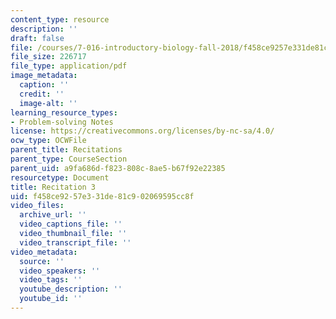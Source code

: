 ```yaml
---
content_type: resource
description: ''
draft: false
file: /courses/7-016-introductory-biology-fall-2018/f458ce9257e331de81c902069595cc8f_MIT7_016F18rec3.pdf
file_size: 226717
file_type: application/pdf
image_metadata:
  caption: ''
  credit: ''
  image-alt: ''
learning_resource_types:
- Problem-solving Notes
license: https://creativecommons.org/licenses/by-nc-sa/4.0/
ocw_type: OCWFile
parent_title: Recitations
parent_type: CourseSection
parent_uid: a9fa686d-f823-808c-8ae5-b67f92e22385
resourcetype: Document
title: Recitation 3
uid: f458ce92-57e3-31de-81c9-02069595cc8f
video_files:
  archive_url: ''
  video_captions_file: ''
  video_thumbnail_file: ''
  video_transcript_file: ''
video_metadata:
  source: ''
  video_speakers: ''
  video_tags: ''
  youtube_description: ''
  youtube_id: ''
---
```

